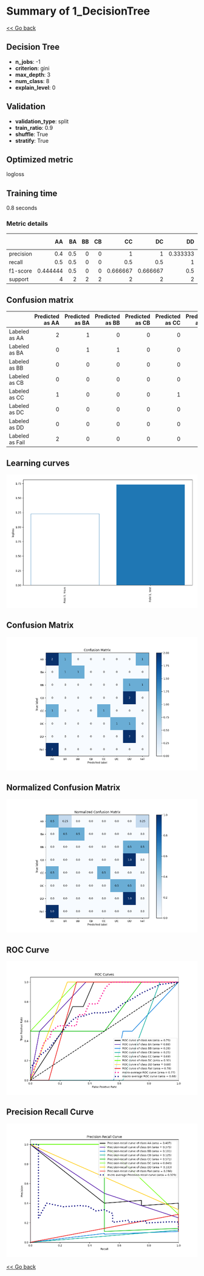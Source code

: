 # Summary of 1_DecisionTree

[<< Go back](../README.md)


## Decision Tree
- **n_jobs**: -1
- **criterion**: gini
- **max_depth**: 3
- **num_class**: 8
- **explain_level**: 0

## Validation
 - **validation_type**: split
 - **train_ratio**: 0.9
 - **shuffle**: True
 - **stratify**: True

## Optimized metric
logloss

## Training time

0.8 seconds

### Metric details
|           |       AA |   BA |   BB |   CB |       CC |       DC |       DD |   Fail |   accuracy |   macro avg |   weighted avg |   logloss |
|:----------|---------:|-----:|-----:|-----:|---------:|---------:|---------:|-------:|-----------:|------------:|---------------:|----------:|
| precision | 0.4      |  0.5 |    0 |    0 | 1        | 1        | 0.333333 |      0 |   0.388889 |    0.404167 |       0.403704 |   1.72988 |
| recall    | 0.5      |  0.5 |    0 |    0 | 0.5      | 0.5      | 1        |      0 |   0.388889 |    0.375    |       0.388889 |   1.72988 |
| f1-score  | 0.444444 |  0.5 |    0 |    0 | 0.666667 | 0.666667 | 0.5      |      0 |   0.388889 |    0.347222 |       0.358025 |   1.72988 |
| support   | 4        |  2   |    2 |    2 | 2        | 2        | 2        |      2 |   0.388889 |   18        |      18        |   1.72988 |


## Confusion matrix
|                 |   Predicted as AA |   Predicted as BA |   Predicted as BB |   Predicted as CB |   Predicted as CC |   Predicted as DC |   Predicted as DD |   Predicted as Fail |
|:----------------|------------------:|------------------:|------------------:|------------------:|------------------:|------------------:|------------------:|--------------------:|
| Labeled as AA   |                 2 |                 1 |                 0 |                 0 |                 0 |                 0 |                 0 |                   1 |
| Labeled as BA   |                 0 |                 1 |                 1 |                 0 |                 0 |                 0 |                 0 |                   0 |
| Labeled as BB   |                 0 |                 0 |                 0 |                 0 |                 0 |                 0 |                 1 |                   1 |
| Labeled as CB   |                 0 |                 0 |                 0 |                 0 |                 0 |                 0 |                 2 |                   0 |
| Labeled as CC   |                 1 |                 0 |                 0 |                 0 |                 1 |                 0 |                 0 |                   0 |
| Labeled as DC   |                 0 |                 0 |                 0 |                 0 |                 0 |                 1 |                 1 |                   0 |
| Labeled as DD   |                 0 |                 0 |                 0 |                 0 |                 0 |                 0 |                 2 |                   0 |
| Labeled as Fail |                 2 |                 0 |                 0 |                 0 |                 0 |                 0 |                 0 |                   0 |

## Learning curves
![Learning curves](learning_curves.png)
## Confusion Matrix

![Confusion Matrix](confusion_matrix.png)


## Normalized Confusion Matrix

![Normalized Confusion Matrix](confusion_matrix_normalized.png)


## ROC Curve

![ROC Curve](roc_curve.png)


## Precision Recall Curve

![Precision Recall Curve](precision_recall_curve.png)



[<< Go back](../README.md)
